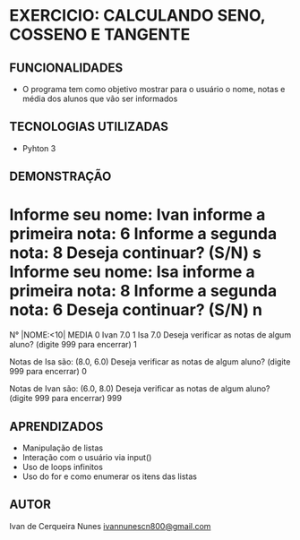 # EXERCICIO: CALCULANDO SENO, COSSENO E TANGENTE
## FUNCIONALIDADES
- O programa tem como objetivo mostrar para o usuário o nome, notas e média dos alunos que vão ser informados

## TECNOLOGIAS UTILIZADAS
- Pyhton 3


## DEMONSTRAÇÃO
Informe seu nome: Ivan
informe a primeira nota: 6
Informe a segunda nota: 8
Deseja continuar? (S/N) s
Informe seu nome: Isa
informe a primeira nota: 8
Informe a segunda nota: 6
Deseja continuar? (S/N) n
====================
N°  |NOME:<10|   MEDIA
0    Ivan            7.0
1    Isa             7.0
Deseja verificar as notas de algum aluno? (digite 999 para encerrar) 1

Notas de Isa são: (8.0, 6.0)
Deseja verificar as notas de algum aluno? (digite 999 para encerrar) 0

Notas de Ivan  são: (6.0, 8.0)
Deseja verificar as notas de algum aluno? (digite 999 para encerrar) 999

## APRENDIZADOS
- Manipulação de listas
- Interação com o usuário via input()
- Uso de loops infinitos
- Uso do for e como enumerar os itens das listas

## AUTOR
Ivan de Cerqueira Nunes
ivannunescn800@gmail.com